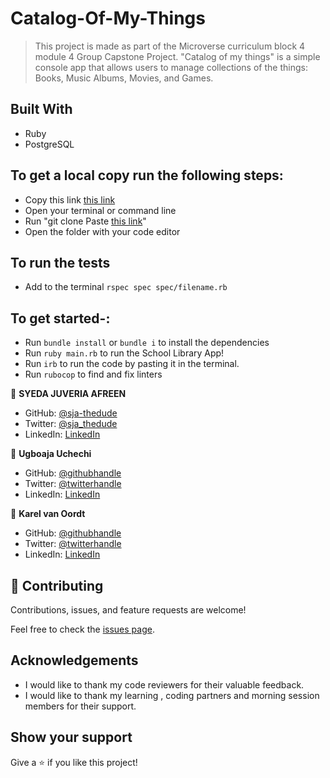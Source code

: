# Catalog-Of-My-Things

> This project is made as part of the Microverse curriculum block 4 module 4 Group Capstone Project. "Catalog of my things" is a simple console app that allows users to manage collections of the things: Books, Music Albums, Movies, and Games.

## Built With

- Ruby
- PostgreSQL

## To get a local copy run the following steps:

- Copy this link [this link](https://github.com/sja-thedude/Catalog-Of-My-Things-Ruby-Group-Capstone)
- Open your terminal or command line
- Run "git clone Paste [this link](https://github.com/sja-thedude/Catalog-Of-My-Things-Ruby-Group-Capstone)"
- Open the folder with your code editor

## To run the tests
- Add to the terminal `rspec spec spec/filename.rb`

## To get started-:

- Run `bundle install` or `bundle i` to install the dependencies
- Run `ruby main.rb` to run the School Library App!
- Run `irb` to run the code by pasting it in the terminal.
- Run `rubocop` to find and fix linters

👤 **SYEDA JUVERIA AFREEN**

- GitHub: [@sja-thedude](https://github.com/sja-thedude)
- Twitter: [@sja_thedude](https://twitter.com/sja_thedude)
- LinkedIn: [LinkedIn](https://linkedin.com/in/sja)

👤 **Ugboaja Uchechi**

- GitHub: [@githubhandle](https://github.com/)
- Twitter: [@twitterhandle](https://twitter.com/)
- LinkedIn: [LinkedIn](https://linkedin.com/in/)

👤 **Karel van Oordt**

- GitHub: [@githubhandle](https://github.com/)
- Twitter: [@twitterhandle](https://twitter.com/)
- LinkedIn: [LinkedIn](https://linkedin.com/in/)

## 🤝 Contributing

Contributions, issues, and feature requests are welcome!

Feel free to check the [issues page](https://github.com/sja-thedude/Catalog-Of-My-Things-Ruby-Group-Capstone).

## Acknowledgements

- I would like to thank my code reviewers for their valuable feedback.
- I would like to thank my learning , coding partners and morning session members for their support.

## Show your support

Give a ⭐️ if you like this project!